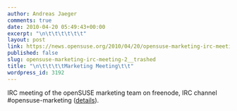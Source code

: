 ```yaml
---
author: Andreas Jaeger
comments: true
date: 2010-04-20 05:49:43+00:00
excerpt: "\n\t\t\t\t\t\t"
layout: post
link: https://news.opensuse.org/2010/04/20/opensuse-marketing-irc-meeting-2__trashed/
published: false
slug: opensuse-marketing-irc-meeting-2__trashed
title: "\n\t\t\t\tMarketing Meeting\t\t"
wordpress_id: 3192
---
```

IRC meeting of the openSUSE marketing team on freenode, IRC channel #opensuse-marketing  ([details](http://en.opensuse.org/Marketing_Team/Meetings)).		
